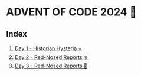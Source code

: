 # ADVENT OF CODE 2024 📅

## Index
1. [Day 1 - Historian Hysteria ⭐️](/day1/README.md) 
2. [Day 2 - Red-Nosed Reports ❄️](/day2/README.md)
3. [Day 3 - Red-Nosed Reports 🎄](/day3/README.md)